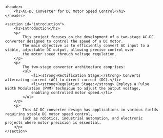 


    <header>
        <h1>AC-DC Converter for DC Motor Speed Control</h1>
    </header>

    <section id="introduction">
        <h2>Introduction</h2>
        <p>
            This project focuses on the development of a two-stage AC-DC converter designed to control the speed of a DC motor. 
            The main objective is to efficiently convert AC input to a stable, adjustable DC output, allowing precise control over 
            the motor speed through voltage regulation.
        </p>
        <p>
            The two-stage converter architecture comprises:
            <ul>
                <li><strong>Rectification Stage:</strong> Converts alternating current (AC) to direct current (DC).</li>
                <li><strong>Regulation Stage:</strong> Employs a Pulse Width Modulation (PWM) technique to adjust the output voltage, 
                enabling controlled motor speed.</li>
            </ul>
        </p>
        <p>
            This AC-DC converter design has applications in various fields requiring stable DC motor speed control, 
            such as robotics, industrial automation, and electronic projects where motor precision is essential.
        </p>
    </section>


